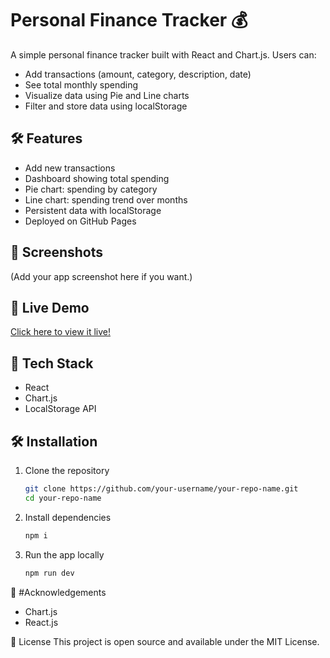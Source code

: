 # Personal Finance Tracker 💰

A simple personal finance tracker built with React and Chart.js.
Users can:
- Add transactions (amount, category, description, date)
- See total monthly spending
- Visualize data using Pie and Line charts
- Filter and store data using localStorage

## 🛠 Features
- Add new transactions
- Dashboard showing total spending
- Pie chart: spending by category
- Line chart: spending trend over months
- Persistent data with localStorage
- Deployed on GitHub Pages

## 📸 Screenshots

(Add your app screenshot here if you want.)

## 🚀 Live Demo

[Click here to view it live!]([https://tranquil-mochi-077266.netlify.app/])

## 🧰 Tech Stack

- React
- Chart.js
- LocalStorage API

## 🛠 Installation

1. Clone the repository
   ```bash
   git clone https://github.com/your-username/your-repo-name.git
   cd your-repo-name

2. Install dependencies
   ```bash
   npm i
   
3. Run the app locally
    ```bash
   npm run dev
    
🙏 #Acknowledgements
  * Chart.js
  * React.js

📜 License
  This project is open source and available under the MIT License.
